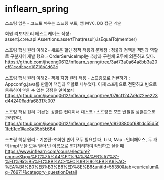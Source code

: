 # inflearn_spring
스프링 입문 - 코드로 배우는 스프링 부트, 웹 MVC, DB 접근 기술</hr>

회원 리포지토리 테스트 케이스 작성 : assertj.core.api.Assertions.assertThat(result).isEqualTo(member) <br>
<br>
스프링 핵심 원리 이해2 - 새로운 할인 정책 적용과 문제점 : 정률과 정액을 책임과 역할로 구분지어 개발 했으나 OrderServiceImpl는 추상과 구현체 모두에 의존하고 있다. <br>
https://github.com/jiseong0612/inflearn_spring/tree/3ad73a0a64a8bb3a20ef51eadbbce16716b8d63c <br>
<br>
스프링 핵심 원리 이해2 - 객체 지향 원리 적용 - 스프링으로 전환하기 : Appconfig.java를 만들어 책임과 역할로 나누었다. 이제 스프링으로 전환하고 빈으로 등록하여 얻을 수 있는 장점을 알아보자<br>
https://github.com/jiseong0612/inflearn_spring/tree/076cf1247a9d22ee223d44240ffadfa68317d007<br>
<br>
스프링 핵심 원리-기본편-싱글톤 컨테이너 테스트 : 스프링은 모든 빈들을 싱글톤으로 관리한다.<br>
https://github.com/jiseong0612/inflearn_spring/tree/d993880bf68bdc55d5f1feb1ee10ae8a35b5b664<br>
<br>
스프링 핵심 원리 - 기본편-조회한 빈이 모두 필요할 때, List, Map : 인터페이스, 두 개의 impl 빈을 모두 받아 빈 이름으로 분기처리하여 작업하고 싶을 때<br>
https://www.inflearn.com/course/lecture?courseSlug=%EC%8A%A4%ED%94%84%EB%A7%81-%ED%95%B5%EC%8B%AC-%EC%9B%90%EB%A6%AC-%EA%B8%B0%EB%B3%B8%ED%8E%B8&unitId=55380&tab=curriculum&q=769717&category=questionDetail<br>
<br>

